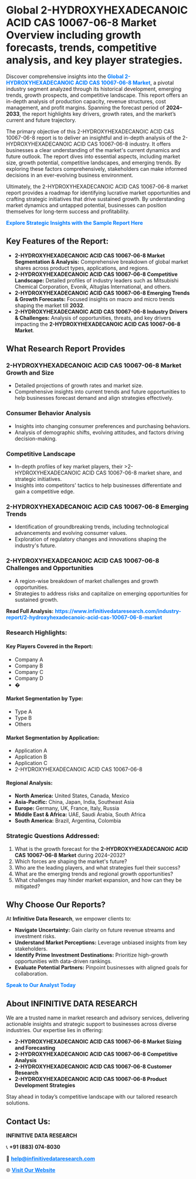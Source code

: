 <h1>Global 2-HYDROXYHEXADECANOIC ACID CAS 10067-06-8 Market Overview including growth forecasts, trends, competitive analysis, and key player strategies.</h1>
<p>
Discover comprehensive insights into the 
<a href="https://www.infinitivedataresearch.com/industry-report/2-hydroxyhexadecanoic-acid-cas-10067-06-8-market" rel="dofollow" style="color: #007BFF; text-decoration: none;"><strong>Global 2-HYDROXYHEXADECANOIC ACID CAS 10067-06-8 Market</strong></a>, a pivotal industry segment analyzed through its historical development, emerging trends, growth prospects, and competitive landscape. This report offers an in-depth analysis of production capacity, revenue structures, cost management, and profit margins. Spanning the forecast period of <strong>2024–2033</strong>, the report highlights key drivers, growth rates, and the market’s current and future trajectory.
</p>
<p>
The primary objective of this 2-HYDROXYHEXADECANOIC ACID CAS 10067-06-8 report is to deliver an insightful and in-depth analysis of the 2-HYDROXYHEXADECANOIC ACID CAS 10067-06-8 industry. It offers businesses a clear understanding of the market's current dynamics and future outlook. The report dives into essential aspects, including market size, growth potential, competitive landscapes, and emerging trends. By exploring these factors comprehensively, stakeholders can make informed decisions in an ever-evolving business environment.
</p>
<p>
Ultimately, the 2-HYDROXYHEXADECANOIC ACID CAS 10067-06-8 market report provides a roadmap for identifying lucrative market opportunities and crafting strategic initiatives that drive sustained growth. By understanding market dynamics and untapped potential, businesses can position themselves for long-term success and profitability.
</p>
<p>
<a href="https://www.infinitivedataresearch.com/request-sample/reportId=102908" style="color: #007BFF; text-decoration: none;"><strong>Explore Strategic Insights with the Sample Report Here</strong></a>
</p>

<h2>Key Features of the Report:</h2>
<ul>
<li><strong>2-HYDROXYHEXADECANOIC ACID CAS 10067-06-8 Market Segmentation & Analysis:</strong> Comprehensive breakdown of global market shares across product types, applications, and regions.</li>
<li><strong>2-HYDROXYHEXADECANOIC ACID CAS 10067-06-8 Competitive Landscape:</strong> Detailed profiles of industry leaders such as Mitsubishi Chemical Corporation, Evonik, Altuglas International, and others.</li>
<li><strong>2-HYDROXYHEXADECANOIC ACID CAS 10067-06-8 Emerging Trends & Growth Forecasts:</strong> Focused insights on macro and micro trends shaping the market till <strong>2032</strong>.</li>
<li><strong>2-HYDROXYHEXADECANOIC ACID CAS 10067-06-8 Industry Drivers & Challenges:</strong> Analysis of opportunities, threats, and key drivers impacting the <strong>2-HYDROXYHEXADECANOIC ACID CAS 10067-06-8 Market</strong>.</li>
</ul>

<h2>What Research Report Provides</h2>
<h3>2-HYDROXYHEXADECANOIC ACID CAS 10067-06-8 Market Growth and Size</h3>
<ul>
<li>Detailed projections of growth rates and market size.</li>
<li>Comprehensive insights into current trends and future opportunities to help businesses forecast demand and align strategies effectively.</li>
</ul>

<h3>Consumer Behavior Analysis</h3>
<ul>
<li>Insights into changing consumer preferences and purchasing behaviors.</li>
<li>Analysis of demographic shifts, evolving attitudes, and factors driving decision-making.</li>
</ul>

<h3>Competitive Landscape</h3>
<ul>
<li>In-depth profiles of key market players, their >2-HYDROXYHEXADECANOIC ACID CAS 10067-06-8 market share, and strategic initiatives.</li>
<li>Insights into competitors' tactics to help businesses differentiate and gain a competitive edge.</li>
</ul>

<h3>2-HYDROXYHEXADECANOIC ACID CAS 10067-06-8 Emerging Trends</h3>
<ul>
<li>Identification of groundbreaking trends, including technological advancements and evolving consumer values.</li>
<li>Exploration of regulatory changes and innovations shaping the industry's future.</li>
</ul>

<h3>2-HYDROXYHEXADECANOIC ACID CAS 10067-06-8 Challenges and Opportunities</h3>
<ul>
<li>A region-wise breakdown of market challenges and growth opportunities.</li>
<li>Strategies to address risks and capitalize on emerging opportunities for sustained growth.</li>
</ul>
<p><strong>Read Full Analysis:</strong> <a href="https://www.infinitivedataresearch.com/industry-report/2-hydroxyhexadecanoic-acid-cas-10067-06-8-market" rel="dofollow" style="color: #007BFF; text-decoration: none;"><strong>https://www.infinitivedataresearch.com/industry-report/2-hydroxyhexadecanoic-acid-cas-10067-06-8-market</strong></a></p>
<h3>Research Highlights:</h3>
<h4>Key Players Covered in the Report:</h4>
<ul><li>Company A</li><li>Company B</li><li>Company C</li><li>Company D</li><li>�</li></ul>
<h4>Market Segmentation by Type:</h4>
<ul><li>Type A</li><li>Type B</li><li>Others</li></ul>
<h4>Market Segmentation by Application:</h4>
<ul><li>Application A</li><li>Application B</li><li>Application C</li><li>2-HYDROXYHEXADECANOIC ACID CAS 10067-06-8</li></ul>

<h4>Regional Analysis:</h4>
<ul>
<li><strong>North America:</strong> United States, Canada, Mexico</li>
<li><strong>Asia-Pacific:</strong> China, Japan, India, Southeast Asia</li>
<li><strong>Europe:</strong> Germany, UK, France, Italy, Russia</li>
<li><strong>Middle East & Africa:</strong> UAE, Saudi Arabia, South Africa</li>
<li><strong>South America:</strong> Brazil, Argentina, Colombia</li>
</ul>

<h3>Strategic Questions Addressed:</h3>
<ol>
<li>What is the growth forecast for the <strong>2-HYDROXYHEXADECANOIC ACID CAS 10067-06-8 Market</strong> during 2024–2032?</li>
<li>Which forces are shaping the market's future?</li>
<li>Who are the leading players, and what strategies fuel their success?</li>
<li>What are the emerging trends and regional growth opportunities?</li>
<li>What challenges may hinder market expansion, and how can they be mitigated?</li>
</ol>

<h2>Why Choose Our Reports?</h2>
<p>At <strong>Infinitive Data Research</strong>, we empower clients to:</p>
<ul>
<li><strong>Navigate Uncertainty:</strong> Gain clarity on future revenue streams and investment risks.</li>
<li><strong>Understand Market Perceptions:</strong> Leverage unbiased insights from key stakeholders.</li>
<li><strong>Identify Prime Investment Destinations:</strong> Prioritize high-growth opportunities with data-driven rankings.</li>
<li><strong>Evaluate Potential Partners:</strong> Pinpoint businesses with aligned goals for collaboration.</li>
</ul>
<p><a href="https://www.infinitivedataresearch.com/industry-report/2-hydroxyhexadecanoic-acid-cas-10067-06-8-market" rel="dofollow" style="color: #007BFF; text-decoration: none;"><strong>Speak to Our Analyst Today</strong></a></p>

<h2>About INFINITIVE DATA RESEARCH</h2>
<p>We are a trusted name in market research and advisory services, delivering actionable insights and strategic support to businesses across diverse industries. Our expertise lies in offering:</p>
<ul>
<li><strong>2-HYDROXYHEXADECANOIC ACID CAS 10067-06-8 Market Sizing and Forecasting</strong></li>
<li><strong>2-HYDROXYHEXADECANOIC ACID CAS 10067-06-8 Competitive Analysis</strong></li>
<li><strong>2-HYDROXYHEXADECANOIC ACID CAS 10067-06-8 Customer Research</strong></li>
<li><strong>2-HYDROXYHEXADECANOIC ACID CAS 10067-06-8 Product Development Strategies</strong></li>
</ul>
<p>Stay ahead in today’s competitive landscape with our tailored research solutions.</p>

<h2>Contact Us:</h2>
<p><strong>INFINITIVE DATA RESEARCH</strong></p>
<p>📞 <strong>+91 (883) 074-8030</strong></p>
<p>📧 <strong><a href="mailto:help@infinitivedataresearch.com" style="color: #007BFF;">help@infinitivedataresearch.com</a></strong></p>
<p>🌐 <strong><a href="https://www.infinitivedataresearch.com" rel="dofollow" style="color: #007BFF;">Visit Our Website</a></strong></p>
